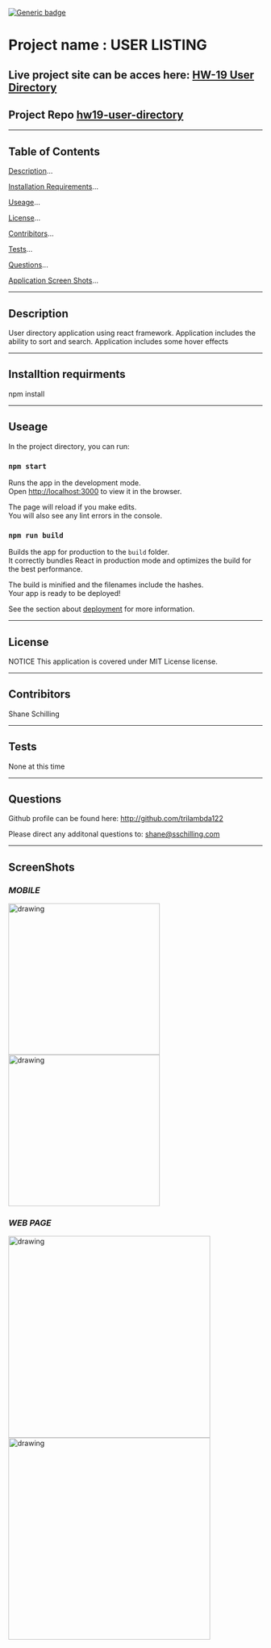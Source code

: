

[![Generic badge](https://img.shields.io/static/v1?label=license&message=MIT%20License&color=green&style=for-the-badge)](https://shields.io/) 
# Project name : USER LISTING
## Live project site can be acces here: 	[HW-19 User Directory](https://trilambda122.github.io/hw19-user-directory/)

## Project Repo [hw19-user-directory](https://github.com/trilambda122/hw19-user-directory)

---
## Table of Contents

[Description](#description)...

[Installation Requirements](#installtion-requirments)...

[Useage](#useage)...

[License](#License)...

[Contribitors](#Contribitors)...

[Tests](#Tests)...

[Questions](#Questions)...

[Application Screen Shots](#ScreenShots)...

---
## Description

User directory application using react framework. Application includes the ability to sort and search. 
Application includes some hover effects 


---

## Installtion requirments
npm install

---
## Useage
In the project directory, you can run:

### `npm start`

Runs the app in the development mode.\
Open [http://localhost:3000](http://localhost:3000) to view it in the browser.

The page will reload if you make edits.\
You will also see any lint errors in the console.

### `npm run build`

Builds the app for production to the `build` folder.\
It correctly bundles React in production mode and optimizes the build for the best performance.

The build is minified and the filenames include the hashes.\
Your app is ready to be deployed!

See the section about [deployment](https://facebook.github.io/create-react-app/docs/deployment) for more information.

---
## License
NOTICE This application is covered under MIT License license.


---
## Contribitors 

Shane Schilling

---
## Tests
None at this time 

---
## Questions

Github profile can be found here:  http://github.com/trilambda122

Please direct any additonal questions to: shane@sschilling.com


---
## ScreenShots

### *MOBILE*

<img src="./screenshots/phone-1.png" alt="drawing" width="300"/>

<img src="./screenshots/phone-2.png" alt="drawing" width="300"/>

### *WEB PAGE*

<img src="./screenshots/web-1.png" alt="drawing" width="400"/>

<img src="./screenshots/web-2.png" alt="drawing" width="400"/>